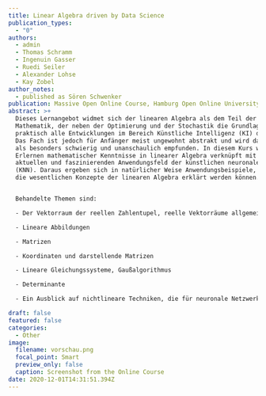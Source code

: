 ```yaml
---
title: Linear Algebra driven by Data Science
publication_types:
  - "0"
authors:
  - admin
  - Thomas Schramm
  - Ingenuin Gasser
  - Ruedi Seiler
  - Alexander Lohse
  - Kay Zobel
author_notes:
  - published as Sören Schwenker
publication: Massive Open Online Course, Hamburg Open Online University, 2020 (in German)
abstract: >+
  Dieses Lernangebot widmet sich der linearen Algebra als dem Teil der
  Mathematik, der neben der Optimierung und der Stochastik die Grundlage für
  praktisch alle Entwicklungen im Bereich Künstliche Intelligenz (KI) darstellt.
  Das Fach ist jedoch für Anfänger meist ungewohnt abstrakt und wird daher oft
  als besonders schwierig und unanschaulich empfunden. In diesem Kurs wird das
  Erlernen mathematischer Kenntnisse in linearer Algebra verknüpft mit dem
  aktuellen und faszinierenden Anwendungsfeld der künstlichen neuronalen Netze
  (KNN). Daraus ergeben sich in natürlicher Weise Anwendungsbeispiele, an denen
  die wesentlichen Konzepte der linearen Algebra erklärt werden können.


  Behandelte Themen sind:

  - Der Vektorraum der reellen Zahlentupel, reelle Vektorräume allgemein

  - Lineare Abbildungen

  - Matrizen

  - Koordinaten und darstellende Matrizen

  - Lineare Gleichungssysteme, Gaußalgorithmus

  - Determinante

  - Ein Ausblick auf nichtlineare Techniken, die für neuronale Netzwerke relevant sind.

draft: false
featured: false
categories:
  - Other
image:
  filename: vorschau.png
  focal_point: Smart
  preview_only: false
  caption: Screenshot from the Online Course
date: 2020-12-01T14:31:51.394Z
---
```

